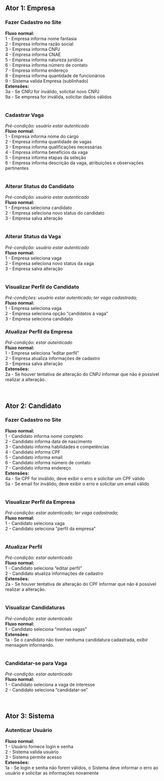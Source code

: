 <h2>Ator 1: Empresa</h2>
<h3>Fazer Cadastro no Site</h3>

<b>Fluxo normal:</b> <br>
1 - Empresa informa nome fantasia <br>
2 - Empresa informa razão social <br>
3 - Empresa informa CNPJ <br>
4 - Empresa informa CNAE <br>
5 - Empresa informa natureza jurídica <br>
6 - Empresa informa número de contato <br>
7 - Empresa informa endereço <br>
8 - Empresa informa quantidade de funcionários <br>
9 - Sistema valida Empresa (sublinhado) <br>
<b>Extensões:</b> <br>
3a - Se CNPJ for inválido, solicitar novo CNPJ <br>
9a - Se empresa for inválida, solicitar dados válidos <br>
<br>

<h3>Cadastrar Vaga</h3>
<i>Pré-condição: usuário estar autenticado</i> <br>
<b>Fluxo normal:</b> <br>
1 - Empresa informa nome do cargo <br>
2 - Empresa informa quantidade de vagas <br>
3 - Empresa informa qualificações necessárias <br>
4 - Empresa informa benefícios da vaga <br>
5 - Empresa informa etapas da seleção <br>
6 - Empresa informa descrição da vaga, atribuições e observações pertinentes <br>
<br>

<h3>Alterar Status do Candidato</h3>
<i>Pré-condição: usuário estar autenticado</i> <br>
<b>Fluxo normal:</b> <br>
1 - Empresa seleciona candidato <br>
2 - Empresa seleciona novo status do candidato <br>
3 - Empresa salva alteração <br>
<br>

<h3>Alterar Status da Vaga</h3>
<i>Pré-condição: usuário estar autenticado</i> <br>
<b>Fluxo normal:</b> <br>
1 - Empresa seleciona vaga <br>
2 - Empresa seleciona novo status da vaga <br>
3 - Empresa salva alteração <br>
<br>

<h3>Visualizar Perfil do Candidato</h3>
<i>Pré-condições: usuário estar autenticado; ter vaga cadastrada;</i> <br>
<b>Fluxo normal:</b> <br>
1 - Empresa seleciona vaga <br>
2 - Empresa seleciona opção "candidatos à vaga" <br>
3 - Empresa seleciona candidato <br>


<h3>Atualizar Perfil da Empresa</h3>
<i>Pré-condição: estar autenticado</i> <br>
<b>Fluxo normal:</b> <br>
1 - Empresa seleciona “editar perfil” <br>
2 - Empresa atualiza informações de cadastro <br>
3 - Empresa salva alteração <br>
<b>Extensões:</b> <br>
2a - Se houver tentativa de alteração do CNPJ informar que não é possível realizar a alteração. <br>
<br>
<br>

<h2>Ator 2: Candidato</h2>
<h3>Fazer Cadastro no Site</h3>
<b>Fluxo normal:</b> <br>
1 - Candidato informa nome completo <br>
2 - Candidato informa data de nascimento <br>
3 - Candidato informa habilidades e competências <br>
4 - Candidato informa CPF <br>
5 - Candidato informa email <br>
6 - Candidato informa número de contato <br>
7 - Candidato informa endereço <br>
<b>Extensões:</b> <br>
4a - Se CPF for inválido, deve exibir o erro e solicitar um CPF válido <br>
5a - Se email for inválido, deve exibir o erro e solicitar um email válido <br>
<br>

<h3>Visualizar Perfil da Empresa</h3>
<i>Pré-condição: estar autenticado; ter vaga cadastrada;</i> <br>
<b>Fluxo normal:</b> <br>
1 - Candidato seleciona vaga <br>
2 - Candidato seleciona "perfil da empresa" <br>
<br>

<h3>Atualizar Perfil</h3>
<i>Pré-condição: estar autenticado</i> <br>
<b>Fluxo normal:</b> <br>
1 - Candidato seleciona “editar perfil” <br>
2 - Candidato atualiza informações de cadastro <br>
<b>Extensões:</b> <br>
2a - Se houver tentativa de alteração do CPF informar que não é possível realizar a alteração. <br>
<br>

<h3>Visualizar Candidaturas</h3>
<i>Pré-condição: estar autenticado</i> <br>
<b>Fluxo normal:</b> <br>
1 - Candidato seleciona “minhas vagas” <br>
<b>Extensões:</b> <br>
1a - Se o candidato não tiver nenhuma candidatura cadastrada, exibir mensagem informando. <br>
<br>

<h3>Candidatar-se para Vaga</h3>
<i>Pré-condição: estar autenticado</i> <br>
<b>Fluxo normal:</b> <br>
1 - Candidato seleciona a vaga de interesse <br>
2 - Candidato seleciona “candidatar-se” <br>
<br>
<br>

<h2>Ator 3: Sistema</h2>
<h3>Autenticar Usuário</h3>
<b>Fluxo normal:</b> <br>
1 - Usuário fornece login e senha <br>
2 - Sistema valida usuário <br>
3 - Sistema permite acesso <br>
<b>Extensões:</b> <br>
1a - Se login e senha não forem válidos, o Sistema deve informar o erro ao usuário e solicitar as informações novamente <br>
